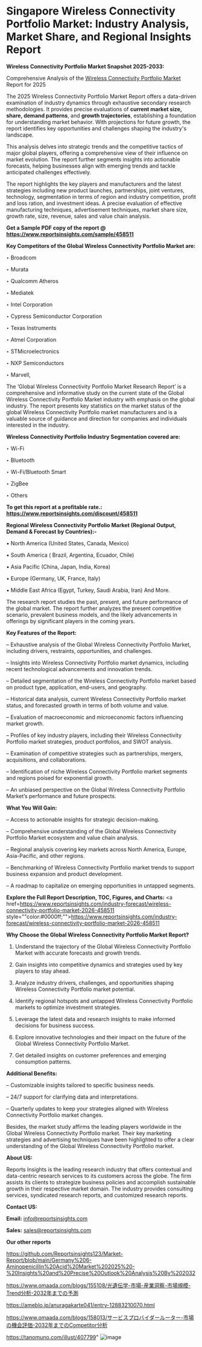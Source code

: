 # Singapore Wireless Connectivity Portfolio Market: Industry Analysis, Market Share, and Regional Insights Report

<strong>Wireless Connectivity Portfolio Market Snapshot 2025-2033:</strong>

Comprehensive Analysis of the <a href=https://www.reportsinsights.com/sample/458511>Wireless Connectivity Portfolio Market</a> Report for 2025

The 2025 Wireless Connectivity Portfolio Market Report offers a data-driven examination of industry dynamics through exhaustive secondary research methodologies. It provides precise evaluations of <strong>current market size, share, demand patterns</strong>, and <strong>growth trajectories</strong>, establishing a foundation for understanding market behavior. With projections for future growth, the report identifies key opportunities and challenges shaping the industry's landscape.

This analysis delves into strategic trends and the competitive tactics of major global players, offering a comprehensive view of their influence on market evolution. The report further segments insights into actionable forecasts, helping businesses align with emerging trends and tackle anticipated challenges effectively.

The report highlights the key players and manufacturers and the latest strategies including new product launches, partnerships, joint ventures, technology, segmentation in terms of region and industry competition, profit and loss ration, and investment ideas. A precise evaluation of effective manufacturing techniques, advertisement techniques, market share size, growth rate, size, revenue, sales and value chain analysis.

<strong>Get a Sample PDF copy of the report @ <a href=https://www.reportsinsights.com/sample/458511 style=color:#0000ff;>https://www.reportsinsights.com/sample/458511</a></strong>

<strong>Key Competitors of the Global Wireless Connectivity Portfolio Market are:</strong>

‣ Broadcom

‣ Murata

‣ Qualcomm Atheros

‣ Mediatek

‣ Intel Corporation

‣ Cypress Semiconductor Corporation

‣ Texas Instruments

‣ Atmel Corporation

‣ STMicroelectronics

‣ NXP Semiconductors

‣ Marvell,

The ‘Global Wireless Connectivity Portfolio Market Research Report’ is a comprehensive and informative study on the current state of the Global Wireless Connectivity Portfolio Market industry with emphasis on the global industry. The report presents key statistics on the market status of the global Wireless Connectivity Portfolio market manufacturers and is a valuable source of guidance and direction for companies and individuals interested in the industry.

<strong>Wireless Connectivity Portfolio Industry Segmentation covered are:</strong>

‣ Wi-Fi

‣ Bluetooth

‣ Wi-Fi/Bluetooth Smart

‣ ZigBee

‣ Others

<strong>To get this report at a profitable rate.: <a href=https://www.reportsinsights.com/discount/458511 style=color:#0000ff;>https://www.reportsinsights.com/discount/458511</a></strong>

<strong>Regional Wireless Connectivity Portfolio Market (Regional Output, Demand &amp; Forecast by Countries):-</strong>

• North America (United States, Canada, Mexico)

• South America ( Brazil, Argentina, Ecuador, Chile)

• Asia Pacific (China, Japan, India, Korea)

• Europe (Germany, UK, France, Italy)

• Middle East Africa (Egypt, Turkey, Saudi Arabia, Iran) And More.

The research report studies the past, present, and future performance of the global market. The report further analyzes the present competitive scenario, prevalent business models, and the likely advancements in offerings by significant players in the coming years.

<strong>Key Features of the Report:</strong>

– Exhaustive analysis of the Global Wireless Connectivity Portfolio Market, including drivers, restraints, opportunities, and challenges.

– Insights into Wireless Connectivity Portfolio market dynamics, including recent technological advancements and innovation trends.

– Detailed segmentation of the Wireless Connectivity Portfolio market based on product type, application, end-users, and geography.

– Historical data analysis, current Wireless Connectivity Portfolio market status, and forecasted growth in terms of both volume and value.

– Evaluation of macroeconomic and microeconomic factors influencing market growth.

– Profiles of key industry players, including their Wireless Connectivity Portfolio market strategies, product portfolios, and SWOT analysis.

– Examination of competitive strategies such as partnerships, mergers, acquisitions, and collaborations.

– Identification of niche Wireless Connectivity Portfolio market segments and regions poised for exponential growth.

– An unbiased perspective on the Global Wireless Connectivity Portfolio Market’s performance and future prospects.

<strong>What You Will Gain:</strong>

– Access to actionable insights for strategic decision-making.

– Comprehensive understanding of the Global Wireless Connectivity Portfolio Market ecosystem and value chain analysis.

– Regional analysis covering key markets across North America, Europe, Asia-Pacific, and other regions.

– Benchmarking of Wireless Connectivity Portfolio market trends to support business expansion and product development.

– A roadmap to capitalize on emerging opportunities in untapped segments.

<strong>Explore the Full Report Description, TOC, Figures, and Charts:</strong>
<a href=https://www.reportsinsights.com/industry-forecast/wireless-connectivity-portfolio-market-2026-458511 style=""color:#0000ff;"">https://www.reportsinsights.com/industry-forecast/wireless-connectivity-portfolio-market-2026-458511</a>

<strong>Why Choose the Global Wireless Connectivity Portfolio Market Report?</strong>

1. Understand the trajectory of the Global Wireless Connectivity Portfolio Market with accurate forecasts and growth trends.

2. Gain insights into competitive dynamics and strategies used by key players to stay ahead.

3. Analyze industry drivers, challenges, and opportunities shaping Wireless Connectivity Portfolio market potential.

4. Identify regional hotspots and untapped Wireless Connectivity Portfolio markets to optimize investment strategies.

5. Leverage the latest data and research insights to make informed decisions for business success.

6. Explore innovative technologies and their impact on the future of the Global Wireless Connectivity Portfolio Market.

7. Get detailed insights on customer preferences and emerging consumption patterns.

<strong>Additional Benefits:</strong>

– Customizable insights tailored to specific business needs.

– 24/7 support for clarifying data and interpretations.

– Quarterly updates to keep your strategies aligned with Wireless Connectivity Portfolio market changes.

Besides, the market study affirms the leading players worldwide in the Global Wireless Connectivity Portfolio market. Their key marketing strategies and advertising techniques have been highlighted to offer a clear understanding of the Global Wireless Connectivity Portfolio market.

<strong><strong>About US</strong>:</strong>

Reports Insights is the leading research industry that offers contextual and data-centric research services to its customers across the globe. The firm assists its clients to strategize business policies and accomplish sustainable growth in their respective market domain. The industry provides consulting services, syndicated research reports, and customized research reports.

<strong>Contact US:</strong>

<p class=><b>Email:</b> <a href=mailto:info@reportsinsights.com>info@reportsinsights.com</a></p>
<p class=><b>Sales:</b> <a href=mailto:sales@reportsinsights.com>sales@reportsinsights.com</a></p>

<strong>Our other reports</strong>

<a href=https://github.com/Reportsinsights123/Market-Report/blob/main/Germany%206-Aminopenicillin%20Acid%20Market%202025%20-%20Insights%20and%20Precise%20Outlook%20Analysis%20By%202032>https://github.com/Reportsinsights123/Market-Report/blob/main/Germany%206-Aminopenicillin%20Acid%20Market%202025%20-%20Insights%20and%20Precise%20Outlook%20Analysis%20By%202032</a>

<a href=https://www.omaada.com/blogs/155108/光遺伝学-市場-産業洞察-市場規模-Trend分析-2032年までの予測>https://www.omaada.com/blogs/155108/光遺伝学-市場-産業洞察-市場規模-Trend分析-2032年までの予測</a>

<a href=https://ameblo.jp/anuragakarte041/entry-12883210070.html>https://ameblo.jp/anuragakarte041/entry-12883210070.html</a>

<a href=https://www.omaada.com/blogs/158013/サービスプロバイダールーター-市場の機会評価-2032年までのCompetitor分析>https://www.omaada.com/blogs/158013/サービスプロバイダールーター-市場の機会評価-2032年までのCompetitor分析</a>

<a href=https://tanomuno.com/illust/407799>https://tanomuno.com/illust/407799</a>"
![image](https://github.com/user-attachments/assets/4bec9330-705c-4e9d-89b7-72a8b6ce0aac)
